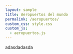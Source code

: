 ```yaml
---
layout: sample
title: Aeropuertos del mundo
permalink: /aeropuertos/
custom_css: style.css
custom_js:
  - aeropuertos.js
---
```


adasdadasda

<div class="sketch-averages" id='aeropuertos'></div>
